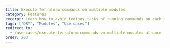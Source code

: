 ```yaml
---
title: Execute Terraform commands on multiple modules
category: Features
excerpt: Learn how to avoid tedious tasks of running commands on each module separately.
tags: ["DRY", "Modules", "Use cases"]
redirect_to:
  - /use-cases/execute-terraform-commands-on-multiple-modules-at-once
order: 203
---
```

